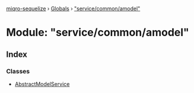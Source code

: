 [miqro-sequelize](../README.md) › [Globals](../globals.md) › ["service/common/amodel"](_service_common_amodel_.md)

# Module: "service/common/amodel"

## Index

### Classes

* [AbstractModelService](../classes/_service_common_amodel_.abstractmodelservice.md)
